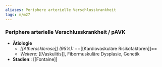 ```yaml
---
aliases: Periphere arterielle Verschlusskrankheit
tags: m/m27
---
```

### Periphere arterielle Verschlusskrankheit / pAVK
- **Ätiologie**
	- *[[Atherosklerose]] (95%):* ==[[Kardiovaskuläre Risikofaktoren]]==
	- *Weitere:* [[Vaskulitis]], Fibormuskuläre Dysplasie, Genetik
- **Stadien**:: [[Fontaine]]